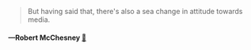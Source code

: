 > But having said that, there's also a sea change in attitude towards media.
  #### —Robert McChesney [:scroll:](undefined)